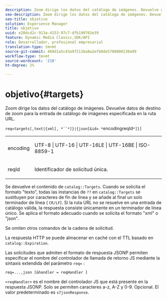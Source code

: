 ```yaml
---
description: Zoom dirige los datos del catálogo de imágenes. Devuelve datos de destino de zoom para la entrada de catálogo de imágenes especificada en la ruta URL.
seo-description: Zoom dirige los datos del catálogo de imágenes. Devuelve datos de destino de zoom para la entrada de catálogo de imágenes especificada en la ruta URL.
seo-title: objetivo
solution: Experience Manager
title: objetivo
uuid: e20dcd2c-913a-4153-97c7-dfb190763e39
feature: Dynamic Media Classic,SDK/API
role: Desarrollador, profesional empresarial
translation-type: tm+mt
source-git-commit: 469d1a5c43a972116a8a2efb0de5708800130a99
workflow-type: tm+mt
source-wordcount: '210'
ht-degree: 2%

---
```



# objetivo{#targets}

Zoom dirige los datos del catálogo de imágenes. Devuelve datos de destino de zoom para la entrada de catálogo de imágenes especificada en la ruta URL.

`req=targets[,text|{xml[, *``*]}|{json[&id= *`encodingreqId`*]}]`

<table id="simpletable_D64E706258FD4A9C9C8026D97B472FCC"> 
 <tr class="strow"> 
  <td class="stentry"> <p><span class="codeph"><span class="varname"> encoding</span> </span> </p> </td> 
  <td class="stentry"> <p><span class="codeph"> UTF-8 | UTF-16 | UTF-16LE | UTF-16BE | ISO-8859-1</span> </p></td> 
 </tr> 
 <tr class="strow"> 
  <td class="stentry"> <p><span class="codeph"><span class="varname"> reqId</span></span> </p></td> 
  <td class="stentry"> <p>Identificador de solicitud única. </p></td> 
 </tr> 
</table>

Se devuelve el contenido de `catalog::Targets`. Cuando se solicita el formato &quot;texto&quot;, todas las instancias de `??` en `catalog::Targets` se sustituyen por caracteres de fin de línea y se añade al final un solo terminador de línea ( `CR/LF`). Si la ruta URL no se resuelve en una entrada de catálogo válida, la respuesta consiste únicamente en un terminador de línea único. Se aplica el formato adecuado cuando se solicita el formato &quot;xml&quot; o &quot;json&quot;.

Se omiten otros comandos de la cadena de solicitud.

La respuesta HTTP se puede almacenar en caché con el TTL basado en `catalog::Expiration`.

Las solicitudes que admiten el formato de respuesta JSONP permiten especificar el nombre del controlador de llamada de retorno JS mediante la sintaxis extendida del parámetro `req=` :

`req=...,json [&handler = reqHandler ]`

`<reqHandler>` es el nombre del controlador JS que está presente en la respuesta JSONP. Solo se permiten caracteres a-z, A-Z y 0-9. Opcional. El valor predeterminado es `s7jsonResponse`.
